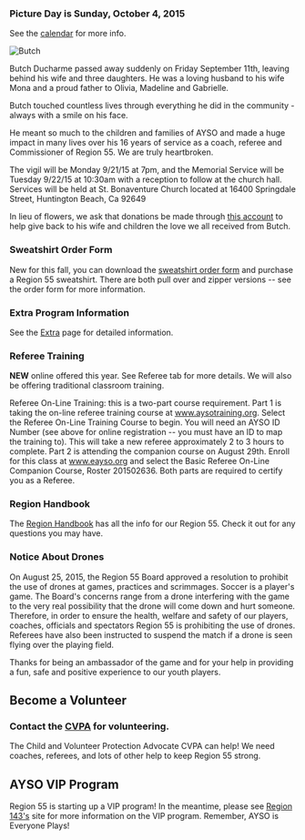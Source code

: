 ### Picture Day is Sunday, October 4, 2015

See the [calendar](calendar.html) for more info.

</hr>

![Butch](https://2dbdd5116ffa30a49aa8-c03f075f8191fb4e60e74b907071aee8.ssl.cf1.rackcdn.com/6021654_1442348383.1251.jpg)

Butch Ducharme passed away suddenly on Friday September 11th, leaving behind 
his wife and three daughters. He was a loving husband to his wife Mona and a 
proud father to Olivia, Madeline and Gabrielle. 

Butch touched countless lives through everything he did in the 
community - always with a smile on his face. 

He meant so much to the children and families of AYSO and made a huge impact 
in many lives over his 16 years of service as a coach, referee and 
Commissioner of Region 55.  We are truly heartbroken.
 
The vigil will be Monday 9/21/15 at 7pm, and the Memorial Service will be 
Tuesday 9/22/15 at 10:30am with a reception to follow at the church hall.
Services will be held at St. Bonaventure Church located at 
16400 Springdale Street, Huntington Beach, Ca 92649

In lieu of flowers, we ask that donations be made through 
[this account](http://www.gofundme.com/2m48e8jc) 
to help give back to his wife and children the love we all received 
from Butch. 

</hr>

<!--
### Welcome to the Fall 2015 Season!

Region 55 Players, and Volunteers, Friends, Families

Welcome to Fall 2015!

As your Commissioner, I'm excited each year to share with you where we are as 
a Region and especially the tireless efforts of our volunteers!

As we roll into our third consecutive year as a **Platinum Region**, the highest 
honor any Region can earn, I'm again proud not just for the continued 
excellence but the commitment our Leadership Team displays 12 months of the
year to provide the best possible experience for the kids, parents, and
volunteers of Region 55!

Our player enrollment continues to be nearly 1200 kids, we'll uniform about
140 teams, playing at 6 locations, and with over 1000 games in 10 weeks... it's
a BIG operation! Special note to our friends at OVSD, we are fortunate to
have developed a strong working relationship with OVSD, helping ensure we
have fields to play on each year. Special thank you to **Cindy Pulfer at OVSD**
offices as she is always watching out for Region 55! If you know Cindy, say
thank you!

In addition to the facilities, there is no way just a few folks can pull
this off... it takes an awful lot of dedicated people, shameful hours, expert
coordination, egoless cooperation, mutual support, and a burning desire to
make it all happen. I am extremely proud of the group of people I get the
pleasure of working with throughout the year. Let me take you through this
awesome group of volunteers!

While our Board has about 25 people, a significant part of it is our
**Division Coordinators**.

* **Stephanie Clobes** and **Troy Johnson** at Sun View, U14-U19 Boys and Girls
* **Wally Dubno** and **Paul Kirby** at Glen View, U12 Boys and Girls
* **Dean West** and **Cliff Macklin** at Spring View, U10 Boys
* **Heather Perez** and **Jeff Biggins** at College View U10 Girls
* **Valerie McCarthy**, **Christine Appell**, and **Doreen Saporito** at Lark View U8 Boys and Girls
* **Kelly Rice**, **Christine Knip**, **Mimi Carles**, and **John Rice** at Westmont U6 Boys and Girls

They are magnificent! These leaders have pulled this Fall season together 
better than any year I can recall! They worked many hours to ensure your 
coaches know where to go to get certified, that your referees are aware of 
the trainings available, the team parents have Safe Haven training, etc...
Thank them when you see them at your field on game day! Thank them for on 
other days too! I thank them every chance I can, for without their 
collective efforts I'm not sure where we'd be!

**Anne Brasie** - our Secretary, keeps the minutes at our Board meetings. 
I've been told I talk a lot so her job isn't easy! Thanks Anne!

Reading this on our website? Thank **Dan Minear** our Webmaster extraordinaire!

Shout-Outs - **Matt Ashley**, **Steve Jacobsen**, **Marvin Springer**, **Bruce Bartos**, 
**David Wiley**, **Andy Mindlin**, **Hamid Jafroudi** (Gosh - I may have left a couple 
folks out, but know that I appreciate the heck outta ya!) - These tenured 
volunteers give significant time to assist in the vital coach and referee
 trainings throughout July, August and into September. Thank you Gentlemen! 

Special Shout-Out - **Debby Brown**! Debby, new to Region 55, was asked to 
coordinate our new Team Parent role and she has owned it from the beginning! 
I was fortunate enough to witness the remarkable turnout and presentation at 
the inaugural Team Parent meeting held a couple weeks ago - {{{WOW!!!}}} 
Debby has ensured every team parent is fully on-board and ready to roll!

Super-Special Shout Out - **Becky Kirby**! I asked Becky to take over the game 
schedules. Becky never hesitated! Tireless efforts to de-conflict game 
schedules for coaches that may be coaching two or more teams, creating the 
matrix that made my head spin! Becky, unbelievable work under fire... you are 
fabulous!

Our Core Board

**Denise English** and **Marianne Low** - our Registrars - Denise and Marianne have 
rallied through all the registrations and created our balanced rosters. 
Handled player drops, replacements, countless phone calls from me and others, 
all with a “can-do” attitude and a smile! These two ladies are invaluable!

**Mark DiLauro**, **Jason Kakimoto**, and **Paul Kirby** - our Coach Administrators are 
beyond compare! Ensuring Region 55 coaches are age-appropriate trained and 
volunteering their time to mentor new coaches throughout the season! Oh, and 
they coach on our highly competitive Extra teams too! I'm always consulting 
these gentlemen, seeking their input on matters related to coaches, players, 
and general day-to-day operations. Thank you guys!

**Melissa Delgeize**  - our Treasurer utilizes the newest AYSO accounting 
systems, one of the first regions in the country to fully adopt this system! 
Thank you Melissa!

**Hovannes Daniels** - "Hov", our Child and Volunteer Protection Advocate, is 
ALWAYS working to clear volunteers and provide the Region guidance on 
personnel matters. I lean on his insight regularly. Thank you Hov! 

**Loren Maddy** - our Referee Administrator, along with **Peter Furman** (Director 
of Mentoring) and **Rick Sedivy** (Director of Instruction) have created a 
referee program that is the gold standard! Loren took over the lead role 
just last year and has implemented strategic initiatives that have been 
instrumental in developing our program! Providing the opportunities for new 
referees to gain certifications and mentoring them along the way. Loren, 
Peter, and Rick have also fostered a blossoming youth referee program that 
provides an opportunity for our kids to gain confidence and grow while 
officiating youth soccer! To my fellow referees, you guys are awesome!

**Dani DeGrood** - our Safety Director ensures that we have a dedicated point 
lady for all AYSO safety related queries. When a child or volunteer is 
injured, Dani takes the lead with precision and professionalism! We are 
very lucky to have Dani on our Board!

When you see the many folks helping put this together, take a few minutes 
to thank them, for we are all volunteers! I invite you to be a part of this 
great organization, grab a paint sprayer, setup a goal, get involved, enjoy 
the moments, and remember it is only a game played by kids!

Warmest Regards,

Butch

### Fall 2015 Registration Dates

<strong>All registration is done online at [eayso](http://www.eayso.org).</strong> The in person deadlines have passed, so the only option is to mail in your registration, and players will be put on a waiting list. See the [Registration](/registration.html) page for all the details.

-->

### Sweatshirt Order Form

New for this fall, you can download the [sweatshirt order form](/docs/Fall2015/Sweatshirt_order_form.pdf) and purchase a Region 55 sweatshirt. There are both pull over and zipper versions -- see the order form for more information.

### Extra Program Information

See the [Extra](/extra/) page for detailed information.


### Referee Training
  **NEW** online offered this year.  See Referee tab for more details.  We will also be offering traditional classroom training.

Referee On-Line Training:  this is a two-part course requirement. Part 1 is taking the on-line referee training course at www.aysotraining.org. Select the Referee On-Line Training Course to begin. You will need an AYSO ID Number (see above for online registration -- you must have an ID to map the training to). This will take a new referee approximately 2 to 3 hours to complete. Part 2 is attending the companion course on August 29th. Enroll for this class at www.eayso.org and select the Basic Referee On-Line Companion Course, Roster 201502636. Both parts are required to certify you as a Referee. 


<!--
### 2015 British Soccer Camps

![BSC Logo](/images/BSC2015-WebBanners-125x125.jpg)Region 55 will host 3 soccer camps this summer. These are popular so instead of two we added a third. The dates are:

* [Week 1 - June 22 - 26](https://challenger.mycustomevent.com/ShoppingCart.aspx?com=detailview&imp=f&iid=63708&&returncom=productlist)


* [Week 2 - July 13 - 17](https://challenger.mycustomevent.com/ShoppingCart.aspx?com=detailview&imp=f&iid=59356&&returncom=productlist)


* [Week 3 - August 3 - 7](https://challenger.mycustomevent.com/ShoppingCart.aspx?com=detailview&imp=f&iid=59364&&returncom=productlist)

![British Soccer Camps](/images/BSC2015-WebBanners-720x80.jpg)
-->

<!--
### Spring 2015 Soccer Registration

[Spring Soccer Information](/docs/Spring2015/Spring-2015-Soccer-Registration.pdf) is now available. Spring is Coach Select (coaches put together their teams). If you are interested in
coaching (forming a team), please contact our Spring Director (see [Division Coordinators](division-coordinators.html) page). All coaches are subject
to approval and not guaranteed a team.

### All Star Program

[AYSO All-Stars](/docs/Fall2014/All-Star-Information-AYSO-Region-55.pdf) is
a continuation of play for players who played in the 
recreational division of AYSO in the Fall (Extra players are not eligible).
Tryouts and coaching information is now available.

### Make-Up Picture Day

Make-up picture day will be on Thursday November 6th, 2014 at 4pm at Lark View on the north end of the grassy area.
Make up pictures are for individuals only; no team pictures will be done.

### College View Light Schedule

The [Light Schedule](docs/Fall2014/2014_Light_Schedule_100514.pdf) is now available. It lists the times that teams have signed up to practice in the lights at College View.

### Picture Information and Schedules

Pictures are Sunday, October 5 behind HB Library. Listed times are picture times. Arrive early, you probably need 20 minutes to find and fill out the picture form that you forgot to bring!

[Fall 2014 Picture Schedule](/docs/Fall2014/R55-Picture-Schedule_v3.pdf)

[Fall 2014 Picnic Volunteer Schedule](/docs/Fall2014/2014-Picnic-Volunteer-Schedule-20140930.pdf)

-->

### Region Handbook

The [Region Handbook](/docs/Fall2015/AYSOR55RegionHandbook2015.pdf) has all the
info for our Region 55. Check it out for any questions you may have.

### Notice About Drones

On August 25, 2015, the Region 55 Board approved a resolution to prohibit the
use of drones at games, practices and scrimmages. Soccer is a player's game.
The Board's concerns range from a drone interfering with the game to the very
real possibility that the drone will come down and hurt someone. Therefore,
in order to ensure the health, welfare and safety of our players, coaches,
officials and spectators Region 55 is prohibiting the use of drones. Referees
have also been instructed to suspend the match if a drone is seen flying
over the playing field.

Thanks for being an ambassador of the game and for your help in providing a
fun, safe and positive experience to our youth players.

## Become a Volunteer

### Contact the [CVPA](mailto://cvpa@ayso55.org) for volunteering.

The Child and Volunteer Protection Advocate CVPA can help! We need coaches, 
referees, and lots of other help to keep Region 55 strong.

## AYSO VIP Program

Region 55 is starting up a VIP program! In the meantime, please see
[Region 143's](http://www.ayso143.org/vip) site for more information on the VIP program. Remember, AYSO is Everyone Plays!
